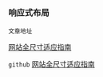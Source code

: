 ### 响应式布局
`文章地址`

[网站全尺寸适应指南](https://juejin.cn/post/6975845418265477150#heading-9)


`github`
[网站全尺寸适应指南](https://github.com/blank-flag/adaptar)
